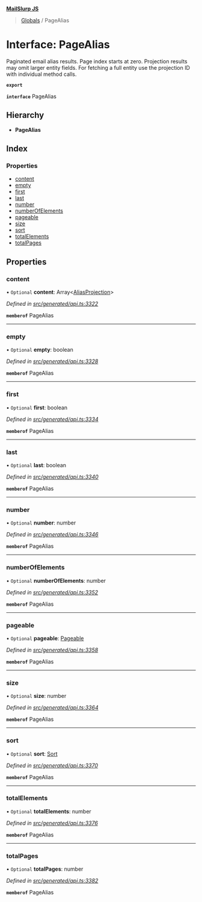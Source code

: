**[MailSlurp JS](../README.md)**

> [Globals](../README.md) / PageAlias

# Interface: PageAlias

Paginated email alias results. Page index starts at zero. Projection results may omit larger entity fields. For fetching a full entity use the projection ID with individual method calls.

**`export`** 

**`interface`** PageAlias

## Hierarchy

* **PageAlias**

## Index

### Properties

* [content](pagealias.md#content)
* [empty](pagealias.md#empty)
* [first](pagealias.md#first)
* [last](pagealias.md#last)
* [number](pagealias.md#number)
* [numberOfElements](pagealias.md#numberofelements)
* [pageable](pagealias.md#pageable)
* [size](pagealias.md#size)
* [sort](pagealias.md#sort)
* [totalElements](pagealias.md#totalelements)
* [totalPages](pagealias.md#totalpages)

## Properties

### content

• `Optional` **content**: Array\<[AliasProjection](aliasprojection.md)>

*Defined in [src/generated/api.ts:3322](https://github.com/mailslurp/mailslurp-client/blob/c5e5f20/src/generated/api.ts#L3322)*

**`memberof`** PageAlias

___

### empty

• `Optional` **empty**: boolean

*Defined in [src/generated/api.ts:3328](https://github.com/mailslurp/mailslurp-client/blob/c5e5f20/src/generated/api.ts#L3328)*

**`memberof`** PageAlias

___

### first

• `Optional` **first**: boolean

*Defined in [src/generated/api.ts:3334](https://github.com/mailslurp/mailslurp-client/blob/c5e5f20/src/generated/api.ts#L3334)*

**`memberof`** PageAlias

___

### last

• `Optional` **last**: boolean

*Defined in [src/generated/api.ts:3340](https://github.com/mailslurp/mailslurp-client/blob/c5e5f20/src/generated/api.ts#L3340)*

**`memberof`** PageAlias

___

### number

• `Optional` **number**: number

*Defined in [src/generated/api.ts:3346](https://github.com/mailslurp/mailslurp-client/blob/c5e5f20/src/generated/api.ts#L3346)*

**`memberof`** PageAlias

___

### numberOfElements

• `Optional` **numberOfElements**: number

*Defined in [src/generated/api.ts:3352](https://github.com/mailslurp/mailslurp-client/blob/c5e5f20/src/generated/api.ts#L3352)*

**`memberof`** PageAlias

___

### pageable

• `Optional` **pageable**: [Pageable](pageable.md)

*Defined in [src/generated/api.ts:3358](https://github.com/mailslurp/mailslurp-client/blob/c5e5f20/src/generated/api.ts#L3358)*

**`memberof`** PageAlias

___

### size

• `Optional` **size**: number

*Defined in [src/generated/api.ts:3364](https://github.com/mailslurp/mailslurp-client/blob/c5e5f20/src/generated/api.ts#L3364)*

**`memberof`** PageAlias

___

### sort

• `Optional` **sort**: [Sort](sort.md)

*Defined in [src/generated/api.ts:3370](https://github.com/mailslurp/mailslurp-client/blob/c5e5f20/src/generated/api.ts#L3370)*

**`memberof`** PageAlias

___

### totalElements

• `Optional` **totalElements**: number

*Defined in [src/generated/api.ts:3376](https://github.com/mailslurp/mailslurp-client/blob/c5e5f20/src/generated/api.ts#L3376)*

**`memberof`** PageAlias

___

### totalPages

• `Optional` **totalPages**: number

*Defined in [src/generated/api.ts:3382](https://github.com/mailslurp/mailslurp-client/blob/c5e5f20/src/generated/api.ts#L3382)*

**`memberof`** PageAlias
